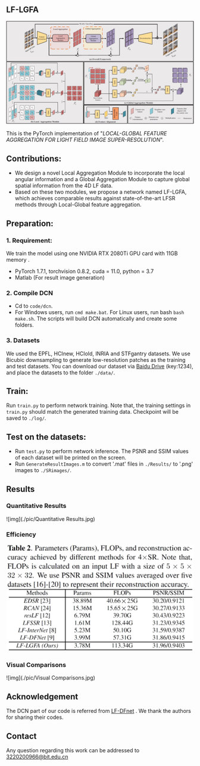 ## LF-LGFA

![img](./pic/Network.jpg)

This is the PyTorch implementation of "*LOCAL-GLOBAL FEATURE AGGREGATION FOR LIGHT FIELD IMAGE SUPER-RESOLUTION*". 

## Contributions:

* We design a novel Local Aggregation Module to incorporate the local angular information and a Global Aggregation Module to capture global spatial information from the 4D LF data. 
* Based on these two modules, we propose a network named LF-LGFA, which achieves comparable results against state-of-the-art LFSR methods through Local-Global feature aggregation.

## Preparation:

### 1. Requirement:

We train the model using one NVIDIA RTX 2080Ti GPU card with 11GB memory .

- PyTorch 1.7.1, torchvision 0.8.2, cuda = 11.0, python = 3.7
- Matlab (For result image generation)

### 2. Compile DCN

- Cd to `code/dcn`.
- For Windows users, run `cmd make.bat`. For Linux users, run bash `bash make.sh`. The scripts will build DCN automatically and create some folders. 

### 3. Datasets

We used the EPFL, HCInew, HCIold, INRIA and STFgantry datasets.  We use Bicubic downsampling to generate low-resolution patches as the training and test datasets.  You can download our dataset via [Baidu Drive](https://pan.baidu.com/s/1okWHXUEbrAt7F3-689P_XA) (key:1234), and place the datasets to the folder `./data/`. 

## Train:

Run `train.py` to perform network training. Note that, the training settings in `train.py` should match the generated training data. Checkpoint will be saved to `./log/`.

## Test on the datasets:

- Run `test.py` to perform network inference. The PSNR and SSIM values of each dataset will be printed on the screen.
- Run `GenerateResultImages.m` to convert '.mat' files in `./Results/` to '.png' images to `./SRimages/`.

## Results

### **Quantitative Results**

![img](./pic/Quantitative Results.jpg)

### **Efficiency**

![img](./pic/Efficiency.jpg)

### **Visual Comparisons**

![img](./pic/Visual Comparisons.jpg)

## Acknowledgement

The DCN part of our code is referred from [LF-DFnet](https://github.com/ZhengyuLiang24/LF-DFnet) . We thank the authors for sharing their codes.

## Contact

Any question regarding this work can be addressed to 3220200966@bit.edu.cn

